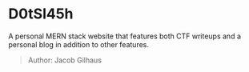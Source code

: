 # D0tSl45h
A personal MERN stack website that features both CTF writeups and a personal blog in addition to other features.

>Author: Jacob Gilhaus    
